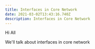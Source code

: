 ```yaml
---
title: Interfaces in Core Network
date: 2021-03-02T13:43:16.740Z
description: Interfaces in Core Network
---
```

Hi All



We'll talk about interfaces in core network